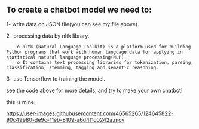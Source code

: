
To create a chatbot model we need to:
-----------------

   1- write data on JSON file(you can see my file above).
   
   2- processing data by nltk library.
   
        o nltk (Natural Language Toolkit) is a platform used for building Python programs that work with human language data for applying in statistical natural language processing(NLP).
        o It contains text processing libraries for tokenization, parsing, classification, stemming, tagging and semantic reasoning.
        
   3- use Tensorflow to training the model. 
   
   see the code above for more details, and try to make your own chatbot!
   
   
   this is mine:
   
   https://user-images.githubusercontent.com/46565265/124645822-90c49980-de9c-11eb-8109-a6d4f1c0242a.mov
   
   
   


    
